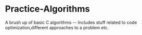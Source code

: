 # Practice-Algorithms
A brush up  of basic C algorithms
-- Includes stuff related to code optimization,different approaches to a problem etc.
